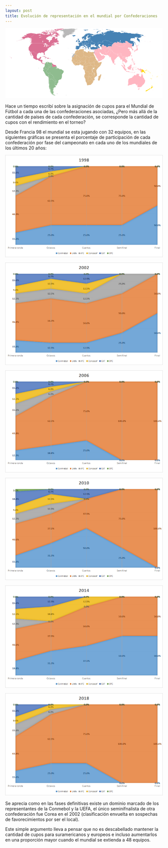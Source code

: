 ```yaml
---
layout: post
title: Evolución de representación en el mundial por Confederaciones
---
```


![Mundial 1](https://raw.githubusercontent.com/daniels13ca/daniels13ca.github.io/master/images/Mundial1.png)

Hace un tiempo escribí sobre la asignación de cupos para el Mundial de Fútbol a cada una de las confederaciones asociadas, ¿Pero más allá de la cantidad de países de cada confederación, se corresponde la cantidad de cupos con el rendimiento en el torneo?

Desde Francia 98 el mundial se esta jugando con 32 equipos, en las siguientes gráficas se presenta el porcentaje de participación de cada confederación por fase del campeonato en cada uno de los mundiales de los últimos 20 años:

![Mundial 2](https://raw.githubusercontent.com/daniels13ca/daniels13ca.github.io/master/images/Mundial2.png)

![Mundial 3](https://raw.githubusercontent.com/daniels13ca/daniels13ca.github.io/master/images/Mundial3.png)

![Mundial 4](https://raw.githubusercontent.com/daniels13ca/daniels13ca.github.io/master/images/Mundial4.png)

![Mundial 5](https://raw.githubusercontent.com/daniels13ca/daniels13ca.github.io/master/images/Mundial5.png)

![Mundial 6](https://raw.githubusercontent.com/daniels13ca/daniels13ca.github.io/master/images/Mundial6.png)

![Mundial 7](https://raw.githubusercontent.com/daniels13ca/daniels13ca.github.io/master/images/Mundial7.png)

Se aprecia como en las fases definitivas existe un dominio marcado de los representantes de la Conmebol y la UEFA, el único seminifnalista de otra confederación fue Corea en el 2002 (clasificación envuelta en sospechas de favorecimientos por ser el local).

Este simple argumento lleva a pensar que no es descabellado mantener la cantidad de cupos para suramericanos y europeos e incluso aumentarlos en una proporción mayor cuando el mundial se extienda a 48 equipos.